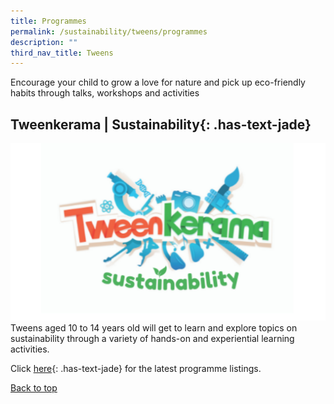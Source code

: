 ```yaml
---
title: Programmes
permalink: /sustainability/tweens/programmes
description: ""
third_nav_title: Tweens
---
```

Encourage your child to grow a love for nature and pick up eco-friendly habits through talks, workshops and activities

## **Tweenkerama | Sustainability**{: .has-text-jade}
![Alt text for image on Isomer site](/images/sustainability/Sustainability-Prog-Children-01.png)
Tweens aged 10 to 14 years old will get to learn and explore topics on sustainability through a variety of hands-on and experiential learning activities. 

Click [here](https://go.gov.sg/nlb-teensprogs){: .has-text-jade} for the latest programme listings.

<p class="has-text-right margin--top--xl"><a href="#main-content" class="has-text-jade">Back to top</a></p>